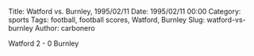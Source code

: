 Title: Watford vs. Burnley, 1995/02/11
Date: 1995/02/11 00:00
Category: sports
Tags: football, football scores, Watford, Burnley
Slug: watford-vs-burnley
Author: carbonero


Watford 2 - 0 Burnley
